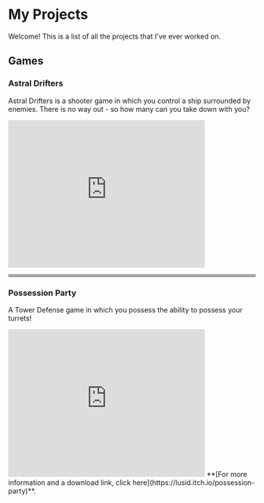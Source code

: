 <title>Ruyi Li - My Projects</title>

# My Projects

Welcome! This is a list of all the projects that I've ever worked on.

## Games

### Astral Drifters
Astral Drifters is a shooter game in which you control a ship surrounded by enemies. There is no way out - so how many can you take down with you?
<iframe src="https://ruyili.github.io/jekyll-slideshow/slides/astraldrifters" scrolling="no" width="400px" height="300px" style="border: none;"></iframe>

<hr style="border-top: 1px solid black; border-bottom: 1px solid black; padding: .5px; background-color: transparent;">

### Possession Party
A Tower Defense game in which you possess the ability to possess your turrets!
<iframe src="https://ruyili.github.io/jekyll-slideshow/slides/possessionparty" scrolling="no" width="400px" height="300px" style="border: none;"></iframe>
**[For more information and a download link, click here](https://lusid.itch.io/possession-party)**.

